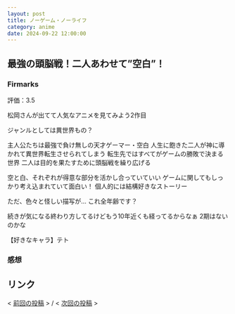 ```yaml
---
layout: post
title: ノーゲーム・ノーライフ
category: anime
date: 2024-09-22 12:00:00
---
```


## 最強の頭脳戦！二人あわせて”空白”！

### Firmarks

評価：3.5

松岡さんが出てて人気なアニメを見てみよう2作目

ジャンルとしては異世界もの？

主人公たちは最強で負け無しの天才ゲーマー・空白
人生に飽きた二人が神に導かれて異世界転生させられてしまう
転生先ではすべてがゲームの勝敗で決まる世界
二人は目的を果たすために頭脳戦を繰り広げる

空と白、それぞれが得意な部分を活かし合っていていい
ゲームに関してもしっかり考え込まれていて面白い！
個人的には結構好きなストーリー

ただ、色々と怪しい描写が…
これ全年齢です？

続きが気になる終わり方してるけどもう10年近くも経ってるからなぁ
2期はないのかな

【好きなキャラ】テト

### 感想

## リンク

< [前回の投稿](./0922-1) > /
< [次回の投稿](./0922-2) >
